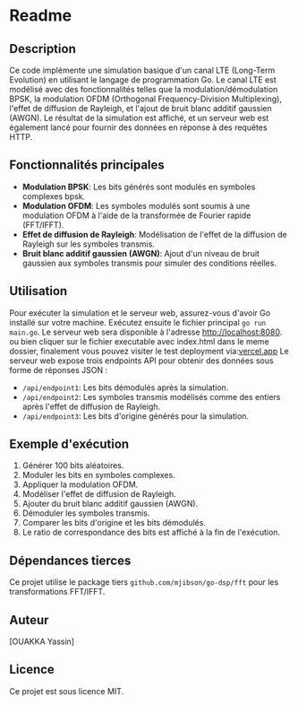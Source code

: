 # Readme

## Description
Ce code implémente une simulation basique d'un canal LTE (Long-Term Evolution) en utilisant le langage de programmation Go. Le canal LTE est modélisé avec des fonctionnalités telles que la modulation/démodulation BPSK, la modulation OFDM (Orthogonal Frequency-Division Multiplexing), l'effet de diffusion de Rayleigh, et l'ajout de bruit blanc additif gaussien (AWGN). Le résultat de la simulation est affiché, et un serveur web est également lancé pour fournir des données en réponse à des requêtes HTTP.

## Fonctionnalités principales
- **Modulation BPSK**: Les bits générés sont modulés en symboles complexes bpsk.
- **Modulation OFDM**: Les symboles modulés sont soumis à une modulation OFDM à l'aide de la transformée de Fourier rapide (FFT/IFFT).
- **Effet de diffusion de Rayleigh**: Modélisation de l'effet de la diffusion de Rayleigh sur les symboles transmis.
- **Bruit blanc additif gaussien (AWGN)**: Ajout d'un niveau de bruit gaussien aux symboles transmis pour simuler des conditions réelles.

## Utilisation
Pour exécuter la simulation et le serveur web, assurez-vous d'avoir Go installé sur votre machine. Exécutez ensuite le fichier principal `go run main.go`. Le serveur web sera disponible à l'adresse [http://localhost:8080](http://localhost:8080).
ou bien cliquer sur le fichier executable avec index.html dans le meme dossier, finalement vous pouvez visiter le test deployment via:[vercel.app](http://localhost:8080)
Le serveur web expose trois endpoints API pour obtenir des données sous forme de réponses JSON :
- `/api/endpoint1`: Les bits démodulés après la simulation.
- `/api/endpoint2`: Les symboles transmis modélisés comme des entiers après l'effet de diffusion de Rayleigh.
- `/api/endpoint3`: Les bits d'origine générés pour la simulation.

## Exemple d'exécution
1. Générer 100 bits aléatoires.
2. Moduler les bits en symboles complexes.
3. Appliquer la modulation OFDM.
4. Modéliser l'effet de diffusion de Rayleigh.
5. Ajouter du bruit blanc additif gaussien (AWGN).
6. Démoduler les symboles transmis.
7. Comparer les bits d'origine et les bits démodulés.
8. Le ratio de correspondance des bits est affiché à la fin de l'exécution.

## Dépendances tierces
Ce projet utilise le package tiers `github.com/mjibson/go-dsp/fft` pour les transformations FFT/IFFT.

## Auteur
[OUAKKA Yassin]

## Licence
Ce projet est sous licence MIT.
